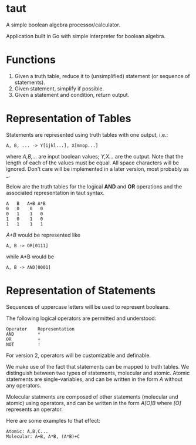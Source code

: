 # taut
A simple boolean algebra processor/calculator.

Application built in Go with simple interpreter for boolean algebra.

# Functions

1. Given a truth table, reduce it to (unsimplified) statement (or sequence of statements).
2. Given statement, simplify if possible.
3. Given a statement and condition, return output.

# Representation of Tables
Statements are represented using truth tables with one output, i.e.:

    A, B, ... -> Y[ijkl...], X[mnop...]
where *A,B,...* are input boolean values; *Y,X...* are the output.
Note that the length of each of the values must be equal.
All space characters will be ignored.
Don't care will be implemented in a later version, most probably as _.

Below are the truth tables for the logical **AND** and **OR** operations
and the associated representation in taut syntax.

    A	B	A+B	A*B
    0	0	 0	 0
    0	1	 1	 0
    1	0	 1	 0
    1	1	 1	 1

*A+B* would be represented like

    A, B -> OR[0111]
while A\*B would be

    A, B -> AND[0001]
    
# Representation of Statements
Sequences of uppercase letters will be used to represent booleans.

The following logical operators are permitted and understood:
    
    Operator	Representation
    AND			*
    OR			+
    NOT			!

For version 2, operators will be customizable and definable.

We make use of the fact that statements can be mapped to truth tables.
We distinguish between two types of statements, molecular and atomic.
Atomic statements are single-variables, and can be written
in the form *A* without any operators.

Molecular statments are composed of other statements (molecular and
atomic) using operators, and can be written in the form *A[O]B* where
*[O]* represents an operator.

Here are some examples to that effect:

    Atomic: A,B,C...
    Molecular: A+B, A*B, (A*B)+C
